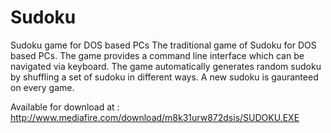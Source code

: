 # Sudoku
Sudoku game for DOS based PCs
The traditional game of Sudoku for DOS based PCs.  The game provides a  command line interface which can be navigated via keyboard.
The game automatically generates random sudoku by shuffling a set of sudoku in different ways. A new sudoku is gauranteed on every game.

Available for download at  :   http://www.mediafire.com/download/m8k31urw872dsis/SUDOKU.EXE
